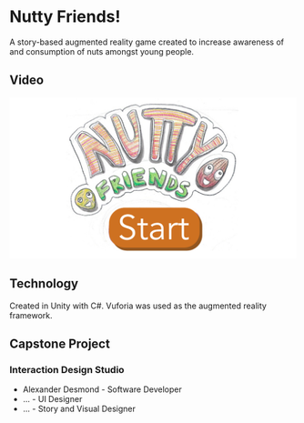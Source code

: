 # Nutty Friends!

A story-based augmented reality game created to increase awareness of and consumption of nuts amongst young people.

## Video

[![Link to YouTube video](images/NuttyFriends_welcome.jpg)](https://youtu.be/O2crz9T-GNA "Link to YouTube video")

## Technology

Created in Unity with C#.
Vuforia was used as the augmented reality framework.

## Capstone Project

### Interaction Design Studio

- Alexander Desmond - Software Developer
- ... - UI Designer
- ... - Story and Visual Designer
